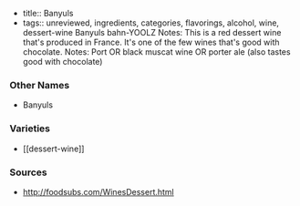 - title:: Banyuls
- tags:: unreviewed, ingredients, categories, flavorings, alcohol, wine, dessert-wine
Banyuls bahn-YOOLZ Notes: This is a red dessert wine that's produced in France. It's one of the few wines that's good with chocolate. Notes: Port OR black muscat wine OR porter ale (also tastes good with chocolate)

### Other Names

* Banyuls

### Varieties

* [[dessert-wine]]

### Sources
* http://foodsubs.com/WinesDessert.html
